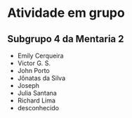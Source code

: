 # Atividade em grupo

## Subgrupo 4 da Mentaria 2

- Emily Cerqueira
- Victor G. S.
- John Porto
- Jônatas da Silva
- Joseph
- Julia Santana
- Richard Lima
- desconhecido
